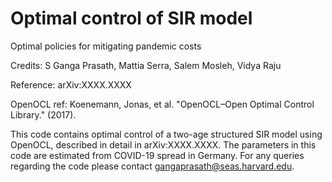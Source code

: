 # Optimal control of SIR model

Optimal policies for mitigating pandemic costs

Credits: S Ganga Prasath, Mattia Serra, Salem Mosleh, Vidya Raju

Reference: arXiv:XXXX.XXXX


OpenOCL ref: Koenemann, Jonas, et al. "OpenOCL–Open Optimal
Control Library." (2017).

This code contains optimal control of a two-age structured SIR model using OpenOCL,
described in detail in arXiv:XXXX.XXXX. The parameters in this code are estimated from
COVID-19 spread in Germany. For any queries regarding the code please contact gangaprasath@seas.harvard.edu.
